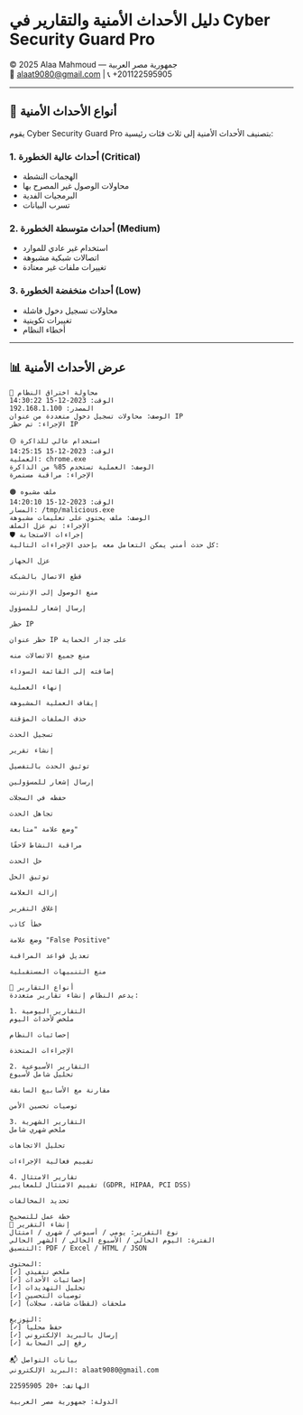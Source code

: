 # دليل الأحداث الأمنية والتقارير في Cyber Security Guard Pro  
© 2025 Alaa Mahmoud — جمهورية مصر العربية  
📧 alaat9080@gmail.com | 📞 +201122595905

---

## 🔐 أنواع الأحداث الأمنية

يقوم Cyber Security Guard Pro بتصنيف الأحداث الأمنية إلى ثلاث فئات رئيسية:

### 1. أحداث عالية الخطورة (Critical)
- الهجمات النشطة
- محاولات الوصول غير المصرح بها
- البرمجيات الفدية
- تسرب البيانات

### 2. أحداث متوسطة الخطورة (Medium)
- استخدام غير عادي للموارد
- اتصالات شبكية مشبوهة
- تغييرات ملفات غير معتادة

### 3. أحداث منخفضة الخطورة (Low)
- محاولات تسجيل دخول فاشلة
- تغييرات تكوينية
- أخطاء النظام

---

## 📊 عرض الأحداث الأمنية

```text
🔴 محاولة اختراق النظام  
الوقت: 2023-12-15 14:30:22  
المصدر: 192.168.1.100  
الوصف: محاولات تسجيل دخول متعددة من عنوان IP  
الإجراء: تم حظر IP

🟡 استخدام عالي للذاكرة  
الوقت: 2023-12-15 14:25:15  
العملية: chrome.exe  
الوصف: العملية تستخدم 85% من الذاكرة  
الإجراء: مراقبة مستمرة

🟠 ملف مشبوه  
الوقت: 2023-12-15 14:20:10  
المسار: /tmp/malicious.exe  
الوصف: ملف يحتوي على تعليمات مشبوهة  
الإجراء: تم عزل الملف
🛡️ إجراءات الاستجابة
كل حدث أمني يمكن التعامل معه بإحدى الإجراءات التالية:

عزل الجهاز

قطع الاتصال بالشبكة

منع الوصول إلى الإنترنت

إرسال إشعار للمسؤول

حظر IP

حظر عنوان IP على جدار الحماية

منع جميع الاتصالات منه

إضافته إلى القائمة السوداء

إنهاء العملية

إيقاف العملية المشبوهة

حذف الملفات المؤقتة

تسجيل الحدث

إنشاء تقرير

توثيق الحدث بالتفصيل

إرسال إشعار للمسؤولين

حفظه في السجلات

تجاهل الحدث

وضع علامة "متابعة"

مراقبة النشاط لاحقًا

حل الحدث

توثيق الحل

إزالة العلامة

إغلاق التقرير

خطأ كاذب

وضع علامة "False Positive"

تعديل قواعد المراقبة

منع التنبيهات المستقبلية

📑 أنواع التقارير
يدعم النظام إنشاء تقارير متعددة:

1. التقارير اليومية
ملخص لأحداث اليوم

إحصائيات النظام

الإجراءات المتخذة

2. التقارير الأسبوعية
تحليل شامل لأسبوع

مقارنة مع الأسابيع السابقة

توصيات تحسين الأمن

3. التقارير الشهرية
ملخص شهري شامل

تحليل الاتجاهات

تقييم فعالية الإجراءات

4. تقارير الامتثال
تقييم الامتثال للمعايير (GDPR, HIPAA, PCI DSS)

تحديد المخالفات

خطة عمل للتصحيح
📝 إنشاء التقرير
نوع التقرير: يومي / أسبوعي / شهري / امتثال  
الفترة: اليوم الحالي / الأسبوع الحالي / الشهر الحالي  
التنسيق: PDF / Excel / HTML / JSON

المحتوى:
[✓] ملخص تنفيذي  
[✓] إحصائيات الأحداث  
[✓] تحليل التهديدات  
[✓] توصيات التحسين  
[✓] ملحقات (لقطات شاشة، سجلات)

التوزيع:
[✓] حفظ محلياً  
[✓] إرسال بالبريد الإلكتروني  
[✓] رفع إلى السحابة

📬 بيانات التواصل
البريد الإلكتروني: alaat9080@gmail.com

الهاتف: +20 22595905

الدولة: جمهورية مصر العربية

